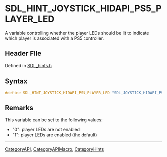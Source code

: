 # SDL_HINT_JOYSTICK_HIDAPI_PS5_PLAYER_LED

A variable controlling whether the player LEDs should be lit to indicate which player is associated with a PS5 controller.

## Header File

Defined in [SDL_hints.h](https://github.com/libsdl-org/SDL/blob/SDL2/include/SDL_hints.h)

## Syntax

```c
#define SDL_HINT_JOYSTICK_HIDAPI_PS5_PLAYER_LED "SDL_JOYSTICK_HIDAPI_PS5_PLAYER_LED"
```

## Remarks

This variable can be set to the following values:

- "0": player LEDs are not enabled
- "1": player LEDs are enabled (the default)

----
[CategoryAPI](CategoryAPI), [CategoryAPIMacro](CategoryAPIMacro), [CategoryHints](CategoryHints)

